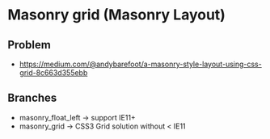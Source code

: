 # Masonry grid (Masonry Layout)

## Problem
- https://medium.com/@andybarefoot/a-masonry-style-layout-using-css-grid-8c663d355ebb

## Branches 
- masonry_float_left -> support IE11+
- masonry_grid -> CSS3 Grid solution without < IE11


